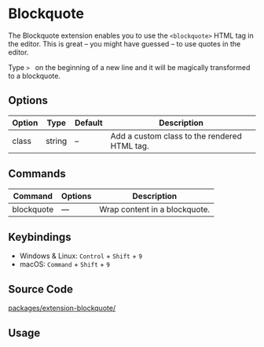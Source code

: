 # Blockquote
The Blockquote extension enables you to use the `<blockquote>` HTML tag in the editor. This is great – you might have guessed – to use quotes in the editor.

Type `> ` on the beginning of a new line and it will be magically transformed to a blockquote.

## Options
| Option | Type   | Default | Description                                  |
| ------ | ------ | ------- | -------------------------------------------- |
| class  | string | –       | Add a custom class to the rendered HTML tag. |

## Commands
| Command    | Options | Description                   |
| ---------- | ------- | ----------------------------- |
| blockquote | —       | Wrap content in a blockquote. |

## Keybindings
* Windows & Linux: `Control` + `Shift` + `9`
* macOS: `Command` + `Shift` + `9`

## Source Code
[packages/extension-blockquote/](https://github.com/ueberdosis/tiptap-next/blob/main/packages/extension-blockquote/)

## Usage
<demo name="Extensions/Blockquote" highlight="3-5,17,36" />
